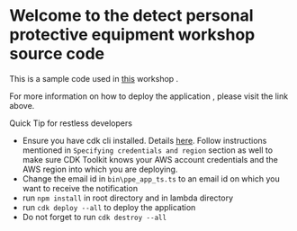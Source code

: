 # Welcome to the detect personal protective equipment workshop source code

This is a sample code used in [this](https://detect-personal-protective-equipment.workshop.aws/en/) workshop .

For more information on how to deploy the application , please visit the link above.

Quick Tip for restless developers
* Ensure you have cdk cli installed. Details [here](!https://docs.aws.amazon.com/cdk/latest/guide/cli.html). Follow instructions mentioned in `Specifying credentials and region` section as well to make sure CDK Toolkit knows your AWS account credentials and the AWS region into which you are deploying.
* Change the email id in `bin\ppe_app_ts.ts` to an email id on which you want to receive the notification
* run `npm install` in root directory and in lambda directory
* run `cdk deploy --all` to deploy the application
* Do not forget to run `cdk destroy --all`